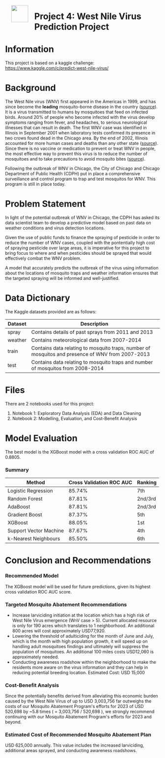 <img src="http://imgur.com/1ZcRyrc.png" style="float: left; margin: 20px; height: 55px">

# Project 4: West Nile Virus Prediction Project

# Information
This project is based on a kaggle challenge: https://www.kaggle.com/c/predict-west-nile-virus/

# Background
The West Nile virus (WNV) first appeared in the Americas in 1999, and has since become the **leading** mosquito-borne disease in the country ([source](https://www.nejm.org/doi/full/10.1056/NEJM200106143442401)). It is a virus transmitted to humans by mosquitoes that feed on infected birds. Around 20% of people who become infected with the virus develop symptoms ranging from fever, and headaches, to serious neurological illnesses that can result in death. The first WNV case was identified in Illinois in September 2001 when laboratory tests confirmed its presence in two crows found dead in the Chicago area. By the end of 2002, Illinois accounted for more human cases and deaths than any other state ([source](https://dph.illinois.gov/topics-services/diseases-and-conditions/west-nile-virus)). Since there is no vaccine or medication to prevent or treat WNV in people, the most effective way to prevent this virus is to reduce the number of mosquitoes and to take precautions to avoid mosquito bites ([source](https://www.cdc.gov/westnile/index.html#:~:text=There%20are%20no%20vaccines%20to,a%20fever%20and%20other%20symptoms.)). 

Following the outbreak of WNV in Chicago, the City of Chicago and Chicago Department of Public Health (CDPH) put in place a comprehensive surveillance and control program to trap and test mosquitos for WNV. This program is still in place today.

# Problem Statement
In light of the potential outbreak of WNV in Chicago, the CDPH has asked its data scientist team to develop a predictive model based on past data on weather conditions and virus detection locations.

Given the use of public funds to finance the spraying of pesticide in order to  reduce the number of WNV cases, coupled with the pontentially high cost of spraying pesticide over large areas, it is imperative for this project to bring focus to where and when pesticides should be sprayed that would effectively combat the WNV problem.

A model that accurately predicts the outbreak of the virus using information about the locations of mosquito traps and weather information ensures that the targeted spraying will be informed and well-justified.

# Data Dictionary
 
The Kaggle datasets provided are as follows:
 
|Dataset| Description|
|---|---|
|spray| Contains details of past sprays from 2011 and 2013|
|weather| Contains meteorological data from 2007-2014|
|train| Contains data relating to mosquito traps, number of mosquitos and presence of WNV from 2007-2013|
|test| Contains data relating to mosquito traps and number of mosquitos from 2008-2014|

# Files
There are 2 notebooks used for this project:

1.  Notebook 1: Exploratory Data Analysis (EDA) and Data Cleaning
2.  Notebook 2: Modelling, Evaluation, and Cost-Benefit Analysis

# Model Evaluation
The best model is the XGBoost model with a cross validation ROC AUC of 0.8805.

### Summary
| Method | Cross Validation ROC AUC | Ranking|
|---|---|---|
| Logistic Regression | 85.74% | 7th |
| Random Forest | 87.81%  | 2nd/3rd |
| AdaBoost | 87.81%  | 2nd/3rd | 
| Gradient Boost | 87.37% | 5th |
| XGBoost | 88.05% | 1st |
| Support Vector Machine | 87.67% | 4th |
| k-Nearest Neighbours | 85.50% | 6th |

# Conclusion and Recommendations

### Recommended Model
The XGBoost model will be used for future predictions, given its highest cross validation ROC AUC score.

###  Targeted Mosquito Abatement Recommendations
-   Increase larviciding initiation at the location which has a high risk of West Nile Virus emergence (WnV case > 5). Current allocated resource is only for 190 acres which translates to 1 neighborhood. An additional 800 acres will cost approximately USD77,920.
-   Lowering the threshold of adulticiding for the month of June and July, which is the month with high population growth, it will speed up on handling adult mosquitoes findings and ultimately will suppress the population of mosquitoes. An additional 100 miles costs USD12,060 is approximately needed.
-   Conducting awareness roadshow within the neighborhood to make the residents more aware on the virus information and they can help in reducing potential breeding location. Estimated Cost: USD 15,000


### Cost-Benefit Analysis
Since the potentially benefits derived from alleviating this economic burden caused by the West Nile Virus of up to USD 3,003,756 far outweighs the costs of our Mosquito Abatement Program's efforts for 2023 of USD 520,698 by ~5.8 times ( = 3,003,756 / 520,698 ), we strongly recommend continuing with our Mosquito Abatement Program's efforts for 2023 and beyond.

### Estimated Cost of Recommended Mosquito Abatement Plan
USD 625,000 annually. This value includes the increased larviciding, additional areas sprayed, and conducting awareness roadshows.
